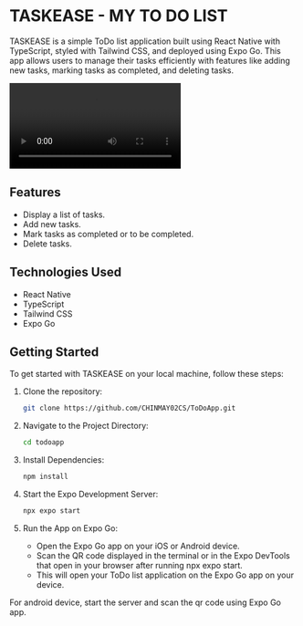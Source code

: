 # TASKEASE - MY TO DO LIST

TASKEASE is a simple ToDo list application built using React Native with TypeScript, styled with Tailwind CSS, and deployed using Expo Go. This app allows users to manage their tasks efficiently with features like adding new tasks, marking tasks as completed, and deleting tasks.

![TASKEASE - MY TO DO LIST Demo](https://github.com/CHINMAY02CS/ToDoApp/blob/main/ToDoApp_Chinmay%20S.mp4)

## Features

- Display a list of tasks.
- Add new tasks.
- Mark tasks as completed or to be completed.
- Delete tasks.

## Technologies Used

- React Native
- TypeScript
- Tailwind CSS
- Expo Go

## Getting Started

To get started with TASKEASE on your local machine, follow these steps:

1. Clone the repository:

   ```bash
   git clone https://github.com/CHINMAY02CS/ToDoApp.git

2. Navigate to the Project Directory:

   ```bash
   cd todoapp

3. Install Dependencies:
   
   ```bash
   npm install

4. Start the Expo Development Server:

    ```bash
    npx expo start

5. Run the App on Expo Go:
   - Open the Expo Go app on your iOS or Android device.
   - Scan the QR code displayed in the terminal or in the Expo DevTools that open in your browser after running npx expo start.
   - This will open your ToDo list application on the Expo Go app on your device.

For android device, start the server and scan the qr code using Expo Go app.
